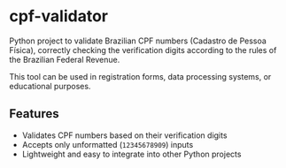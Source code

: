 # cpf-validator
Python project to validate Brazilian CPF numbers (Cadastro de Pessoa Física), correctly checking the verification digits according to the rules of the Brazilian Federal Revenue.

This tool can be used in registration forms, data processing systems, or educational purposes.

## Features

- Validates CPF numbers based on their verification digits
- Accepts only unformatted (`12345678909`) inputs
- Lightweight and easy to integrate into other Python projects
